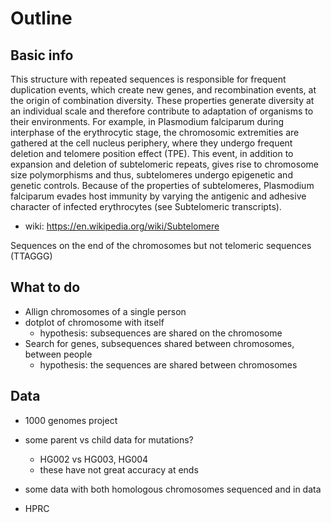# Outline

## Basic info

This structure with repeated sequences is responsible for frequent
duplication events, which create new genes, and recombination events,
at the origin of combination diversity. These properties generate diversity
at an individual scale and therefore contribute to adaptation of organisms
to their environments. For example, in Plasmodium falciparum during interphase
of the erythrocytic stage, the chromosomic extremities are gathered
at the cell nucleus periphery, where they undergo frequent deletion
and telomere position effect (TPE). This event, in addition to expansion
and deletion of subtelomeric repeats, gives rise to chromosome size
polymorphisms and thus, subtelomeres undergo epigenetic and genetic controls.
Because of the properties of subtelomeres, Plasmodium falciparum evades
host immunity by varying the antigenic and adhesive character
of infected erythrocytes (see Subtelomeric transcripts).

- wiki: https://en.wikipedia.org/wiki/Subtelomere

Sequences on the end of the chromosomes but not telomeric sequences (TTAGGG)

## What to do

- Allign chromosomes of a single person
- dotplot of chromosome with itself
    - hypothesis: subsequences are shared on the chromosome
- Search for genes, subsequences shared between chromosomes, between people
    - hypothesis: the sequences are shared between chromosomes

## Data

- 1000 genomes project
- some parent vs child data for mutations?
    - HG002 vs HG003, HG004
    - these have not great accuracy at ends
- some data with both homologous chromosomes sequenced and in data

- HPRC
